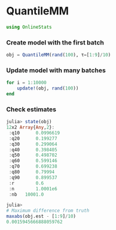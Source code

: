 
# QuantileMM


````julia
using OnlineStats
````





### Create model with the first batch
````julia
obj = QuantileMM(rand(100), τ=[1:9]/10)
````





### Update model with many batches
````julia
for i = 1:10000
    update!(obj, rand(100))
end
````





### Check estimates
````julia
julia> state(obj)
12x2 Array{Any,2}:
 :q10      0.0996619
 :q20      0.199277 
 :q30      0.299064 
 :q40      0.398405 
 :q50      0.498702 
 :q60      0.599146 
 :q70      0.699238 
 :q80      0.79994  
 :q90      0.899537 
 :r        0.6      
 :n        1.0001e6 
 :nb   10001.0      

julia> 
# Maximum difference from truth
maxabs(obj.est - [1:9]/10)
0.0015945666888059762

````



